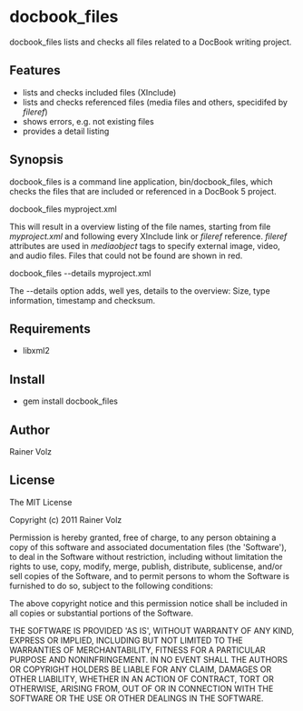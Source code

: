 docbook_files
===========

docbook_files lists and checks all files related to a DocBook writing project.

Features
--------

* lists and checks included files (XInclude)
* lists and checks referenced files (media files and others, specidifed by _fileref_)
* shows errors, e.g. not existing files
* provides a detail listing

Synopsis
--------

docbook_files is a command line application, bin/docbook_files, which checks the files that are included or referenced in a DocBook 5 project. 

   docbook_files myproject.xml

This will result in a overview listing of the file names, starting from file _myproject.xml_ and following every XInclude link or _fileref_ reference. _fileref_ attributes are used in _mediaobject_ tags to specify external image, video, and audio files. Files that could not be found are shown in red.

   docbook_files --details myproject.xml

The --details option adds, well yes, details to the overview: Size, type information, timestamp and checksum.

Requirements
------------

* libxml2

Install
-------

* gem install docbook_files

Author
------

Rainer Volz

License
-------

The MIT License

Copyright (c) 2011 Rainer Volz

Permission is hereby granted, free of charge, to any person obtaining
a copy of this software and associated documentation files (the
'Software'), to deal in the Software without restriction, including
without limitation the rights to use, copy, modify, merge, publish,
distribute, sublicense, and/or sell copies of the Software, and to
permit persons to whom the Software is furnished to do so, subject to
the following conditions:

The above copyright notice and this permission notice shall be
included in all copies or substantial portions of the Software.

THE SOFTWARE IS PROVIDED 'AS IS', WITHOUT WARRANTY OF ANY KIND,
EXPRESS OR IMPLIED, INCLUDING BUT NOT LIMITED TO THE WARRANTIES OF
MERCHANTABILITY, FITNESS FOR A PARTICULAR PURPOSE AND NONINFRINGEMENT.
IN NO EVENT SHALL THE AUTHORS OR COPYRIGHT HOLDERS BE LIABLE FOR ANY
CLAIM, DAMAGES OR OTHER LIABILITY, WHETHER IN AN ACTION OF CONTRACT,
TORT OR OTHERWISE, ARISING FROM, OUT OF OR IN CONNECTION WITH THE
SOFTWARE OR THE USE OR OTHER DEALINGS IN THE SOFTWARE.
